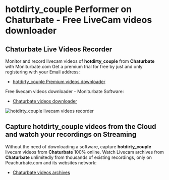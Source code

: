 # hotdirty_couple Performer on Chaturbate - Free LiveCam videos downloader

## Chaturbate Live Videos Recorder

Monitor and record livecam videos of **hotdirty_couple** from **Chaturbate** with Moniturbate.com
Get a premium trial for free by just and only registering with your Email address:
* [hotdirty_couple Premium videos downloader](https://moniturbate.com/request-demo-licence-key.html)

Free livecam videos downloader - Moniturbate Software:
* [Chaturbate videos downloader](https://moniturbate.com/moniturbate-download-software.html)

![hotdirty_couple livecam videos recorder](https://peachurnet.com/templates/moniturbate-software.png)


## Capture hotdirty_couple videos from the Cloud and watch your recordings on Streaming

Without the need of downloading a software, capture **hotdirty_couple** livecam videos from **Chaturbate** 100% online.
Watch Livecam archives from **Chaturbate** unlimitedly from thousands of existing recordings, only on Peachurbate.com and its websites network:
* [Chaturbate videos archives](https://peachurnet.com/)